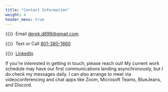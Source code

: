 ```yaml
---
title: "Contact Information"
weight: 4
header_menu: true
---
```


{{<icon class="fa fa-envelope">}}&nbsp; Email [derek.d899@gmail.com](mailto:your-email@your-domain.com)

{{<icon class="fa fa-phone">}}&nbsp; Text or Call [801-380-1660](tel:+491111555555)

{{<icon class="fa fa-linkedin">}}&nbsp; [LinkedIn](<https://www.linkedin.com/in/derek-edwards-26b59040/>)

If you're interested in getting in touch, please reach out! My current work schedule may have our first communications landing asynchronously, but I do check my messages daily. I can also arrange to meet via videoconferencing and chat apps like Zoom, Microsoft Teams, BlueJeans, and Discord.
